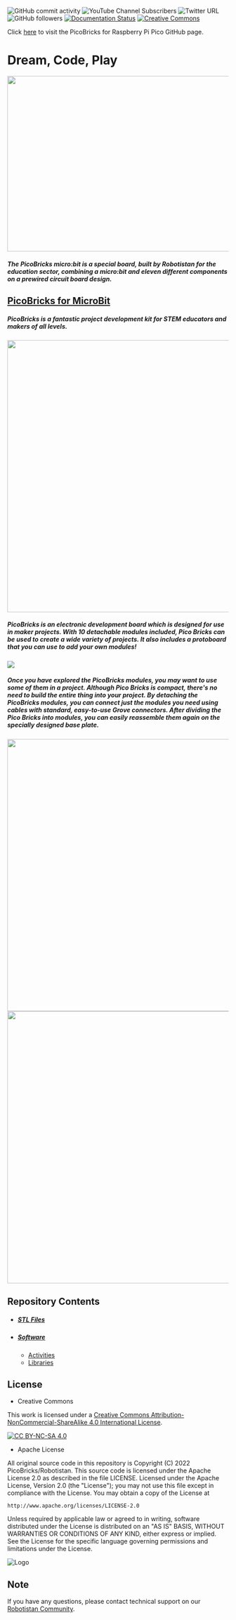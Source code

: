 ![GitHub commit activity](https://img.shields.io/github/commit-activity/y/amet7/PicoBricks)
![YouTube Channel Subscribers](https://img.shields.io/youtube/channel/subscribers/UCxrzbtC5y-5kGx7gMlFRG6A?style=social)
![Twitter URL](https://img.shields.io/twitter/url?style=social&url=https%3A%2F%2Ftwitter.com%2Fpicobricks%3Flang%3Dbg)
![GitHub followers](https://img.shields.io/github/followers/Robotistan?style=social)
[![Documentation Status](https://readthedocs.org/projects/robotistan/badge/?version=latest)](https://docs.picobricks.com/en/latest/?badge=latest)
[![Creative Commons ][cc-by-nc-sa-shield]][cc-by-nc-sa] 

Click [here](https://github.com/Robotistan/PicoBricks) to visit the PicoBricks for Raspberry Pi Pico GitHub page.

# Dream, Code, Play

<img src="https://github.com/ozerngg/PicoBricks-for-MicroBit/assets/112697142/d075183d-7668-44ad-8d5a-b173200cf5c7" width="600" height="400">

##### The PicoBricks micro:bit is a special board, built by Robotistan for the education sector, combining a micro:bit and eleven different components on a prewired circuit board design.



## [PicoBricks for MicroBit](https://shop.robotistan.com/products/pico-bricks "Heading link")
 ##### PicoBricks is a fantastic project development kit for STEM educators and makers of all levels.

<img src="https://github.com/ozerngg/PicoBricks-for-MicroBit/assets/112697142/d102f4d2-b7f2-46c7-9ae2-4c52722a9b25" width="620">
 
##### PicoBricks is an electronic development board which is designed for use in maker projects. With 10 detachable modules included, Pico Bricks can be used to create a wide variety of projects. It also includes a protoboard that you can use to add your own modules!

![](https://robotistan.com/Data/EditorFiles/Shopify/3.png)

 ##### Once you have explored the PicoBricks modules, you may want to use some of them in a project. Although Pico Bricks is compact, there's no need to build the entire thing into your project. By detaching the PicoBricks modules, you can connect just the modules you need using cables with standard, easy-to-use Grove connectors. After dividing the Pico Bricks into modules, you can easily reassemble them again on the specially designed base plate. 
 
<img src="https://github.com/ozerngg/PicoBricks-for-MicroBit/assets/112697142/335368d2-181b-4281-8e0c-0fc68c15c043" width="620">

<img src="https://github.com/Robotistan/PicoBricks-for-MicroBit/assets/112697142/fd9816f7-6245-4e43-9198-b2a0557fc0c5" width="620">



## Repository Contents

- ##### [STL Files](https://github.com/Robotistan/PicoBricks-for-MicroBit/tree/main/STL%20Files)
- ##### [Software](https://github.com/Robotistan/PicoBricks-for-MicroBit/tree/main/Software) 
   * [Activities](https://github.com/Robotistan/PicoBricks-for-MicroBit/tree/main/Software/Activities)
   * [Libraries](https://github.com/Robotistan/PicoBricks-for-MicroBit/tree/main/Software/Libraries)


## License

* Creative Commons

This work is licensed under a
[Creative Commons Attribution-NonCommercial-ShareAlike 4.0 International License][cc-by-nc-sa].

[![CC BY-NC-SA 4.0][cc-by-nc-sa-image]][cc-by-nc-sa]

[cc-by-nc-sa]: http://creativecommons.org/licenses/by-nc-sa/4.0/
[cc-by-nc-sa-image]: https://licensebuttons.net/l/by-nc-sa/4.0/88x31.png
[cc-by-nc-sa-shield]: https://img.shields.io/badge/License-CC%20BY--NC--SA%204.0-lightgrey.svg



* Apache License

All original source code in this repository is Copyright (C) 2022 PicoBricks/Robotistan. This source code is licensed under the Apache License 2.0 as described in the file LICENSE.
Licensed under the Apache License, Version 2.0 (the "License");
you may not use this file except in compliance with the License.
You may obtain a copy of the License at

    http://www.apache.org/licenses/LICENSE-2.0

 Unless required by applicable law or agreed to in writing, software
 distributed under the License is distributed on an "AS IS" BASIS,
 WITHOUT WARRANTIES OR CONDITIONS OF ANY KIND, either express or implied.
 See the License for the specific language governing permissions and
 limitations under the License.

![Logo](https://user-images.githubusercontent.com/96052488/204985653-2f4abb78-9bd9-479f-b04d-71d595c210e7.jpeg)

## Note
If you have any questions, please contact technical support on our [Robotistan Community](https://community.robotistan.com/).

